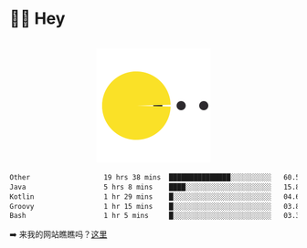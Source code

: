 
# 👋🏻 Hey
<div align="center">
	<br>
	<img src="https://raw.githubusercontent.com/Aniket965/Aniket965/master/pacman.svg?sanitize=true" width="200" height="200">
	<br>
</div>

<!--START_SECTION:waka-->

```txt
Other                  19 hrs 38 mins  ███████████████░░░░░░░░░░   60.59 %
Java                   5 hrs 8 mins    ████░░░░░░░░░░░░░░░░░░░░░   15.83 %
Kotlin                 1 hr 29 mins    █░░░░░░░░░░░░░░░░░░░░░░░░   04.61 %
Groovy                 1 hr 15 mins    █░░░░░░░░░░░░░░░░░░░░░░░░   03.89 %
Bash                   1 hr 5 mins     █░░░░░░░░░░░░░░░░░░░░░░░░   03.36 %
```

<!--END_SECTION:waka-->

 ➡️  来我的网站瞧瞧吗？[这里](https://www.shaolongfei.com)
